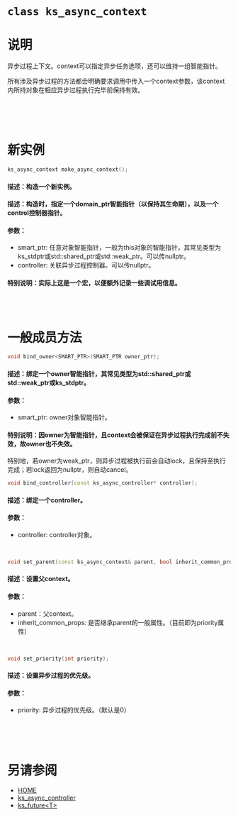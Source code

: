 ﻿# `class ks_async_context`

# 说明

异步过程上下文。context可以指定异步任务选项，还可以维持一组智能指针。

所有涉及异步过程的方法都会明确要求调用中传入一个context参数，该context内所持对象在相应异步过程执行完毕前保持有效。

<br>
<br>
<br>


# 新实例

```C++
ks_async_context make_async_context();
```
#### 描述：构造一个新实例。
#### 描述：构造时，指定一个domain_ptr智能指针（以保持其生命期），以及一个control控制器指针。
#### 参数：
  - smart_ptr: 任意对象智能指针，一般为this对象的智能指针，其常见类型为ks_stdptr或std::shared_ptr或std::weak_ptr。可以传nullptr。
  - controller: 关联异步过程控制器。可以传nullptr。
#### 特别说明：实际上这是一个宏，以便额外记录一些调试用信息。
<br>
<br>


# 一般成员方法

```C++
void bind_owner<SMART_PTR>(SMART_PTR owner_ptr);
```
#### 描述：绑定一个owner智能指针，其常见类型为std::shared_ptr或std::weak_ptr或ks_stdptr。
#### 参数：
  - smart_ptr: owner对象智能指针。
#### 特别说明：因owner为智能指针，且context会被保证在异步过程执行完成前不失效，故owner也不失效。<br>
特别地，若owner为weak_ptr，则异步过程被执行前会自动lock，且保持至执行完成；若lock返回为nullptr，则自动cancel。
<br>

```C++
void bind_controller(const ks_async_controller* controller);
```
#### 描述：绑定一个controller。
#### 参数：
  - controller: controller对象。
<br>

```C++
void set_parent(const ks_async_context& parent, bool inherit_common_props = true);
```
#### 描述：设置父context。
#### 参数：
  - parent：父context。
  - inherit_common_props: 是否继承parent的一般属性。（目前即为priority属性）
<br>

```C++
void set_priority(int priority);
```
#### 描述：设置异步过程的优先级。
#### 参数：
  - priority: 异步过程的优先级。（默认是0）
<br>
<br>
<br>


# 另请参阅
  - [HOME](HOME.md)
  - [ks_async_controller](ks_async_controller.md)
  - [ks_future\<T>](ks_future.md)
  